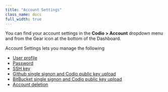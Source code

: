 ```yaml
---
title: "Account Settings"
class_name: docs
full_width: true
---
```


You can find your account settings in the **Codio > Account** dropdown menu and from the Gear icon at the bottom of the Dashboard.

Account Settings lets you manage the following

- [User profile](/docs/dashboard/account/general/)
- [Password](/docs/dashboard/account/forgotpassword/)
- [SSH key](/docs/dashboard/account/publickey)
- [Github single signon and Codio public key upload](/docs/dashboard/account/github)
- [BitBucket single signon and Codio public key upload](/docs/dashboard/account/bitbucket)
- [Account deletion](/docs/dashboard/account/delete)





